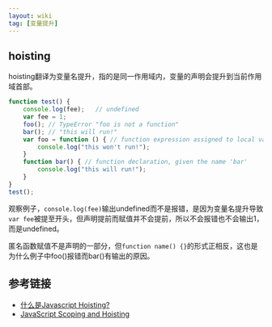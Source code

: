 ```yaml
---
layout: wiki
tag: [变量提升]
---
```


## hoisting

hoisting翻译为变量名提升，指的是同一作用域内，变量的声明会提升到当前作用域首部。

```javascript
function test() {
	console.log(fee);	// undefined
	var fee = 1;
	foo(); // TypeError "foo is not a function"
	bar(); // "this will run!"
	var foo = function () { // function expression assigned to local variable 'foo'
		console.log("this won't run!");
	}
	function bar() { // function declaration, given the name 'bar'
		console.log("this will run!");
	}
}
test();
```

观察例子，`console.log(fee)`输出undefined而不是报错，是因为变量名提升导致`var fee`被提至开头，但声明提前而赋值并不会提前，所以不会报错也不会输出1，而是undefined。

匿名函数赋值不是声明的一部分，但`function name() {}`的形式正相反，这也是为什么例子中foo()报错而bar()有输出的原因。

## 参考链接

* [什么是Javascript Hoisting?](http://www.cnblogs.com/isaboy/p/javascript_hoisting.html)
* [JavaScript Scoping and Hoisting](http://www.adequatelygood.com/JavaScript-Scoping-and-Hoisting.html)